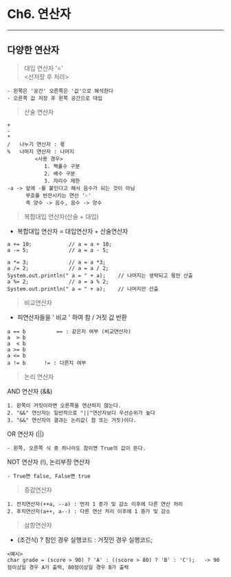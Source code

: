 # Ch6. 연산자
---
다양한 연산자
---
> 대입 연산자 '='<br>
<선저장 후 처리>
```
- 왼쪽은 '공간' 오른쪽은 '값'으로 해석한다
- 오른쪽 값 저장 후 왼쪽 공간으로 대입
```
> 산술 연산자<br>
```
+
- 
*
/	나누기 연산자 : 몫
%	나머지 연산자 : 나머지 
         <사용 경우>
            1. 짝홀수 구분
            2. 배수 구분
            3. 자리수 제한
-a -> 앞에 -를 붙인다고 해서 음수가 되는 것이 아님
      부호를 반전시키는 연산 '-'
      즉 양수 -> 음수, 음수 -> 양수
```
> 복합대입 연산자(산술 + 대입)<br>
- 복합대입 연산자 = 대입연산자 + 산술연산자
```
a += 10;			// a = a + 10;
a -= 5;				// a = a - 5;
	
a *= 3;				// a = a *3;
a /= 2;				// a = a / 2;
System.out.println(" a = " + a);	// 나머지는 생략되고 몫만 산출
a %= 2;				// a = a % 2;
System.out.println(" a = " + a);	// 나머지만 산출
```	
> 비교연산자<br>
- 피연산자들을 ' 비교 ' 하여 참 / 거짓 값 반환
```		
a == b          == : 같은지 여부 (비교연산자)
a  > b
a  < b
a >= b
a <= b
a != b		!= : 다른지 여부
```		
> 논리 연산자<br>
		
AND 연산자 (&&) 
```
1. 왼쪽이 거짓이라면 오른쪽을 연산하지 않는다.
2. "&&" 연산자는 일반적으로 "||"연산자보다 우선순위가 높다	
3. "&&" 연산자의 결과는 논리값( 참 또는 거짓)이다.
```		
OR 연산자 (||)
```
- 왼쪽, 오른쪽 식 중 하나라도 참이면 True의 값이 뜬다.
```		
NOT 연산자 (!), 논리부정 연산자
```
- True면 false, False면 true
```
> 증감연산자<br>
```
1. 전치연산자(++a, --a) : 먼저 1 증가 및 감소 이후에 다른 연산 처리
2. 후치연산자(a++, a--) : 다른 연산 처리 이후에 1 증가 및 감소
```
> 삼항연산자<br>
- (조건식) ? 참인 경우 실행코드 : 거짓인 경우 실행코드;
```
<예시>
char grade = (score > 90) ? 'A' : ((score > 80) ? 'B' : 'C');	-> 90점이상일 경우 A가 출력, 80점이상일 경우 B가 출력
```
					
